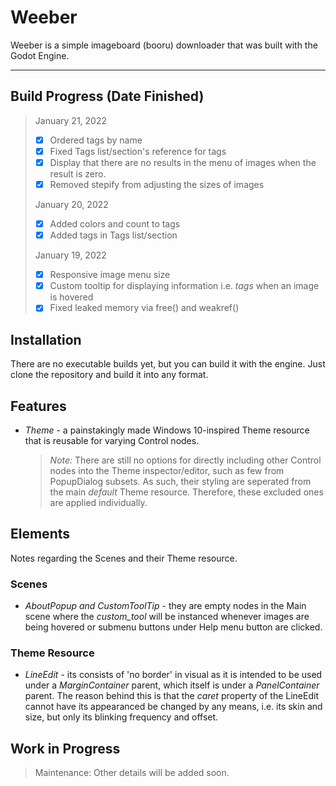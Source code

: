 # Weeber
Weeber is a simple imageboard (booru) downloader that was built with the Godot Engine.

---

## Build Progress (Date Finished)
<blockquote>
January 21, 2022

- [x] Ordered tags by name
- [x] Fixed Tags list/section's reference for tags
- [x] Display that there are no results in the menu of images when the result is zero.
- [x] Removed stepify from adjusting the sizes of images

January 20, 2022

- [x] Added colors and count to tags
- [x] Added tags in Tags list/section

January 19, 2022

- [x] Responsive image menu size
- [x] Custom tooltip for displaying information i.e. <em>tags</em> when an image is hovered
- [x] Fixed leaked memory via free() and weakref()

</blockquote>

## Installation
There are no executable builds yet, but you can build it with the engine. Just clone the
repository and build it into any format.

## Features
- <em>Theme</em> - a painstakingly made Windows 10-inspired Theme resource that is reusable for varying Control nodes. <blockquote><em>Note:</em> There are still no options for directly including other Control nodes into the Theme inspector/editor, such as few from PopupDialog subsets. As
such, their styling are seperated from the main <em>default</em> Theme resource. Therefore,
these excluded ones are applied individually.</blockquote>

## Elements
Notes regarding the Scenes and their Theme resource.

### Scenes
- <em>AboutPopup and CustomToolTip</em> - they are empty nodes in the Main scene where the <em>custom_tool</em> will be instanced whenever images are being hovered or submenu buttons under Help menu button are clicked.

### Theme Resource
- <em>LineEdit</em> - its consists of 'no border' in visual as it is intended to be used under a <em>MarginContainer</em> parent, which itself is under a <em>PanelContainer</em> parent. The reason behind this is that the <em>caret</em> property of the LineEdit cannot have its appearanced be changed by any means, i.e. its skin and size, but only its blinking frequency and offset.


## Work in Progress
<blockquote>Maintenance: Other details will be added soon.</blockquote>